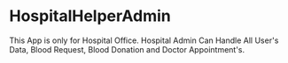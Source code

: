 # HospitalHelperAdmin
This App is only for Hospital Office. Hospital Admin Can Handle All User's Data, Blood Request, Blood Donation and Doctor Appointment's.
